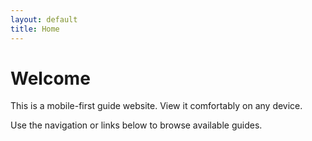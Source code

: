 ```yaml
---
layout: default
title: Home
---
```


# Welcome

This is a mobile-first guide website. View it comfortably on any device.

Use the navigation or links below to browse available guides.
